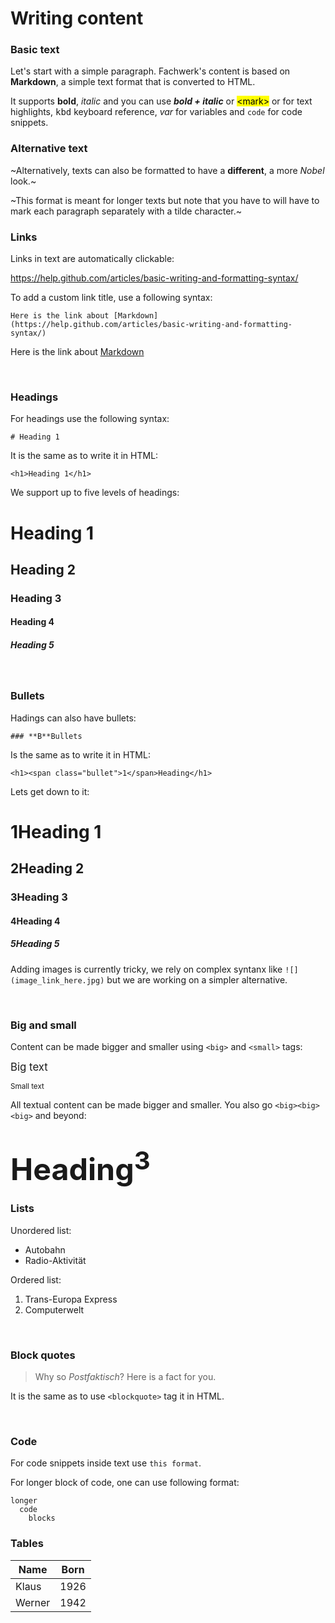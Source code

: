 # Writing content

### Basic text

Let's start with a simple paragraph. Fachwerk's content is based on **Markdown**, a simple text format that is converted to HTML.

It supports **bold**, *italic* and you can use ***bold + italic*** or <mark>\<mark></mark> or  for text highlights, <kbd>kbd</kbd> keyboard reference, <var>var</var> for variables and `code` for code snippets.

### Alternative text

~Alternatively, texts can also be formatted to have a **different**, a more *Nobel* look.~

~This format is meant for longer texts but note that you have to will have to mark each paragraph separately with a tilde character.~

### Links

Links in text are automatically clickable:

https://help.github.com/articles/basic-writing-and-formatting-syntax/ 

To add a custom link title, use a following syntax:

```
Here is the link about [Markdown](https://help.github.com/articles/basic-writing-and-formatting-syntax/)
```

Here is the link about [Markdown](https://help.github.com/articles/basic-writing-and-formatting-syntax/)

<br>

### Headings

For headings use the following syntax:

```
# Heading 1
```

It is the same as to write it in HTML:

```
<h1>Heading 1</h1>
```

We support up to five levels of headings:

# Heading 1
## Heading 2
### Heading 3
#### Heading 4
##### Heading 5

<br>

### Bullets

Hadings can also have bullets:

```
### **B**Bullets
```

Is the same as to write it in HTML:

```
<h1><span class="bullet">1</span>Heading</h1>
```

Lets get down to it:

# **1**Heading 1
## **2**Heading 2
### **3**Heading 3
#### **4**Heading 4
##### **5**Heading 5

Adding images is currently tricky, we rely on complex syntanx like `![](image_link_here.jpg)` but we are working on a simpler alternative.

<br>

### Big and small

Content can be made bigger and smaller using `<big>` and `<small>` tags:

<big>Big text</big>

<small>Small text</small>

All textual content can be made bigger and smaller. You also go `<big><big><big>` and beyond:

# <big><big><big>Heading<sup>3</sup></big></big></big>

### Lists

Unordered list:

  * Autobahn
  * Radio-Aktivität

Ordered list:

  1. Trans-Europa Express
  2. Computerwelt

<br>

### Block quotes

> Why so *Postfaktisch*? Here is a fact for you.

It is the same as to use `<blockquote>` tag it in HTML.

<br>

### Code

For code snippets inside text use `this format`.

For longer block of code, one can use following format:

```
longer
  code
    blocks
```

### Tables

<table>
  <thead>
    <th>Name</th>
    <th>Born</th>
  </thead>
  <tbody>
    <tr>
      <td>Klaus</td>
      <td>1926</td>
    </tr>
    <tr>
      <td>Werner</td>
      <td>1942</td>
    </tr>
  </tbody>
</table>
